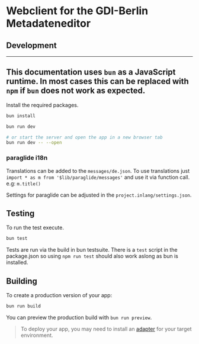 # Webclient for the GDI-Berlin Metadateneditor

## Development

---
This documentation uses `bun` as a JavaScript runtime. In most cases this can be
replaced with `npm` if `bun` does not work as expected.
---

Install the required packages.
```bash
bun install
```

```bash
bun run dev

# or start the server and open the app in a new browser tab
bun run dev -- --open
```

### paraglide i18n

Translations can be added to the `messages/de.json`.
To use translations just `import * as m from '$lib/paraglide/messages'` and
use it via function call. e.g: `m.title()`

Settings for paraglide can be adjusted in the `project.inlang/settings.json`.

## Testing

To run the test execute.

```bash
bun test
```

Tests are run via the build in bun testsuite. There is a `test` script in the
package.json so using `npm run test` should also work aslong as bun is installed.

## Building

To create a production version of your app:

```bash
bun run build
```

You can preview the production build with `bun run preview`.

> To deploy your app, you may need to install an [adapter](https://svelte.dev/docs/kit/adapters) for your target environment.
